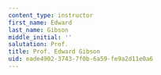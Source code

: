 ```yaml
---
content_type: instructor
first_name: Edward
last_name: Gibson
middle_initial: ''
salutation: Prof.
title: Prof. Edward Gibson
uid: eade4902-3743-7f0b-6a59-fe9a2d11e0a6
---
```

